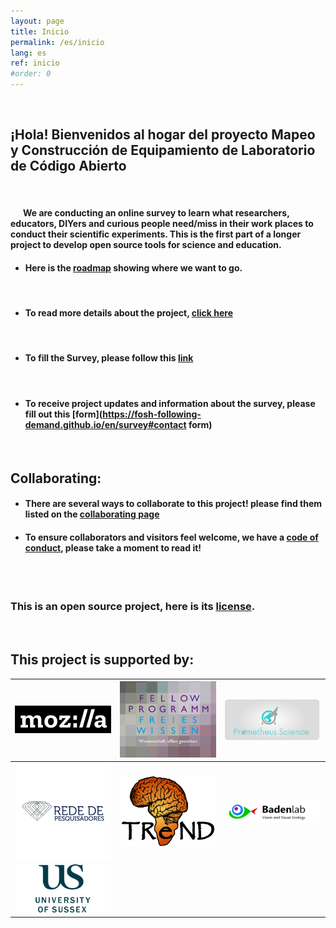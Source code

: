 ```yaml
---
layout: page
title: Inicio
permalink: /es/inicio
lang: es
ref: inicio
#order: 0
---
```



<br>

## ¡Hola! Bienvenidos al hogar del proyecto Mapeo y Construcción de Equipamiento de Laboratorio de Código Abierto


<br>

#### &nbsp;&nbsp;&nbsp;&nbsp;&nbsp;&nbsp;We are conducting an online survey to learn what researchers, educators, DIYers and curious people need/miss in their work places to conduct their scientific experiments. This is the first part of a longer project to develop open source tools for science and education.

- #### Here is the [roadmap](https://github.com/orgs/FOSH-following-demand/projects/2) showing where we want to go.    

<br>


- #### To read more details about the project, [click here](https://fosh-following-demand.github.io/en/about)
<br>

- #### To fill the Survey, please follow this [link](https://fosh-following-demand.github.io/en/survey)
<br>

- #### To receive project updates and information about the survey, please fill out this [form](https://fosh-following-demand.github.io/en/survey#contact form)


<br>

## Collaborating:

- #### There are several ways to collaborate to this project! please find them listed on the [collaborating page](https://fosh-following-demand.github.io/en/collaborating)


- #### To ensure collaborators and visitors feel welcome, we have a [code of conduct](https://github.com/FOSH-following-demand/map_fosh_demand/blob/master/CODE_OF_CONDUCT.md), please take a moment to read it!


<br>
<br>


### This is an open source project, here is its [license](https://github.com/FOSH-following-demand/FOSH-following-demand.github.io/blob/master/LICENSE).

<br>

## This project is supported by:

![Mozilla Foundation](https://github.com/amchagas/media-for-reps/blob/master/logos/mozilla-logo-bw-rgb.png?raw=true)|![Wikimedia Deutschland](https://github.com/amchagas/media-for-reps/blob/master/logos/freieswissen.png?raw=true)|![Prometheus Science](https://github.com/amchagas/media-for-reps/blob/master/logos/logo1.png?raw=true)
---|---|---
![Rede de Pesquisadores](https://github.com/amchagas/media-for-reps/blob/master/logos/logo_rede_horizontal_cor.png?raw=true)|  ![Trend in Africa](https://github.com/amchagas/media-for-reps/blob/master/logos/TReND%20logo.png?raw=true)|![Baden Lab](https://github.com/amchagas/media-for-reps/blob/master/logos/badenlab.png?raw=true)
![University of Sussex](https://github.com/amchagas/media-for-reps/blob/master/logos/university_of_sussex.jpeg?raw=true) |
